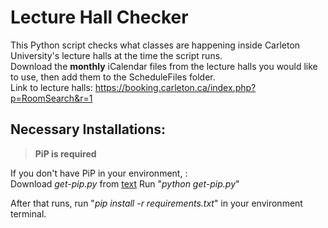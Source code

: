 # Lecture Hall Checker

This Python script checks what classes are happening inside Carleton University's lecture halls at the time the script runs. <br>
Download the **monthly** iCalendar files from the lecture halls you would like to use, then add them to the ScheduleFiles folder.<br>
Link to lecture halls: https://booking.carleton.ca/index.php?p=RoomSearch&r=1 <br>

## Necessary Installations:
>**PiP is required**

If you don't have PiP in your environment, : <br>
Download *get-pip.py* from [text](https://bootstrap.pypa.io/get-pip.py)
Run "*python get-pip.py*"

After that runs, run "*pip install -r requirements.txt*" in your environment terminal.
